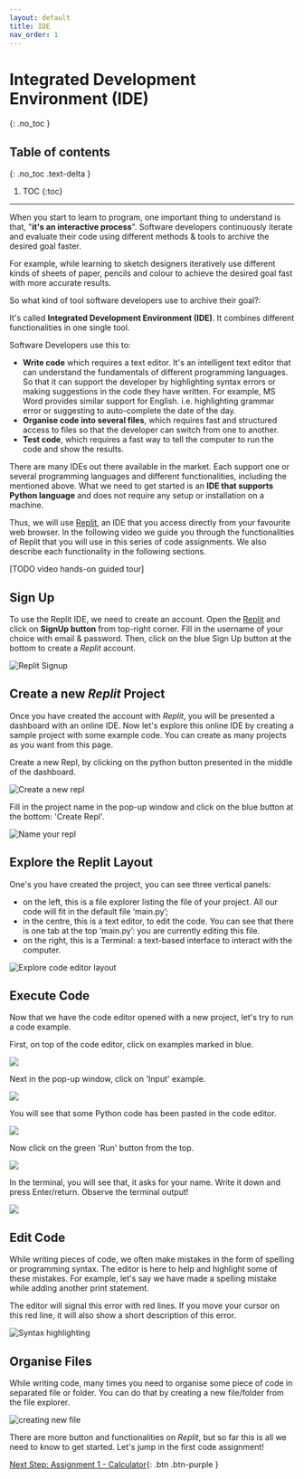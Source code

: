 ```yaml
---
layout: default
title: IDE
nav_order: 1
---
```


# Integrated Development Environment (IDE)

{: .no_toc }

## Table of contents

{: .no_toc .text-delta }

1. TOC
   {:toc}

---

When you start to learn to program, one important thing to understand is that, "**it's an interactive process**". Software developers continuously iterate and evaluate their code using different methods & tools to archive the desired goal faster.

For example, while learning to sketch designers iteratively use different kinds of sheets of paper, pencils and colour to achieve the desired goal fast with more accurate results.

So what kind of tool software developers use to archive their goal?:

It's called **Integrated Development Environment (IDE)**. It combines different functionalities in one single tool.

Software Developers use this to:

- **Write code** which requires a text editor. It's an intelligent text editor that can understand the fundamentals of different programming languages. So that it can support the developer by highlighting syntax errors or making suggestions in the code they have written. For example, MS Word provides similar support for English. i.e. highlighting grammar error or suggesting to auto-complete the date of the day.
- **Organise code into several files**, which requires fast and structured access to files so that the developer can switch from one to another.
- **Test code**, which requires a fast way to tell the computer to run the code and show the results.

There are many IDEs out there available in the market. Each support one or several programming languages and different functionalities, including the mentioned above. What we need to get started is an **IDE that supports Python language** and does not require any setup or installation on a machine.

Thus, we will use [Replit](https://repl.it), an IDE that you access directly from your favourite web browser. In the following video we guide you through the functionalities of Replit that you will use in this series of code assignments. We also describe each functionality in the following sections.

[TODO video hands-on guided tour]

## Sign Up

To use the Replit IDE, we need to create an account. Open the [Replit](https://repl.it) and click on **SignUp button** from top-right corner.
Fill in the username of your choice with email & password. Then, click on the blue Sign Up button at the bottom to create a _Replit_ account.

![Replit Signup](assets/images/ide_signup.png)

## Create a new _Replit_ Project

Once you have created the account with _Replit_, you will be presented a dashboard with an online IDE. Now let's explore this online IDE by creating a sample project with some example code. You can create as many projects as you want from this page.

Create a new Repl, by clicking on the python button presented in the middle of the dashboard.

![Create a new repl](assets/images/create_new_repl.png)

Fill in the project name in the pop-up window and click on the blue button at the bottom: 'Create Repl'.

![Name your repl](assets/images/fill_in_repl_name.png)

## Explore the Replit Layout

One's you have created the project, you can see three vertical panels:

- on the left, this is a file explorer listing the file of your project. All our code will fit in the default file ‘main.py’;
- in the centre, this is a text editor, to edit the code. You can see that there is one tab at the top ‘main.py’: you are currently editing this file.
- on the right, this is a Terminal: a text-based interface to interact with the computer.

![Explore code editor layout](assets/images/explore_repl_layout.png)

## Execute Code

Now that we have the code editor opened with a new project, let's try to run a code example.

First, on top of the code editor, click on examples marked in blue.

![](assets/images/run_example_1.png)

Next in the pop-up window, click on 'Input' example.

![](assets/images/run_example_2.png)

You will see that some Python code has been pasted in the code editor.

![](assets/images/run_example_3.png)

Now click on the green 'Run' button from the top.

![](assets/images/run_example_4.png)

In the terminal, you will see that, it asks for your name. Write it down and press Enter/return. Observe the terminal output!

![](assets/images/run_example_5.png)

## Edit Code

While writing pieces of code, we often make mistakes in the form of spelling or programming syntax. The editor is here to help and highlight some of these mistakes. For example, let's say we have made a spelling mistake while adding another print statement.

The editor will signal this error with red lines. If you move your cursor on this red line, it will also show a short description of this error.

![Syntax highlighting](assets/images/code_error.png)

## Organise Files

While writing code, many times you need to organise some piece of code in separated file or folder. You can do that by creating a new file/folder from the file explorer.

![creating new file](assets/images/create_new_file.png)

There are more button and functionalities on _Replit_, but so far this is all we need to know to get started. Let's jump in the first code assignment!

[Next Step: Assignment 1 - Calculator]({{site.baseurl}}/assignments/01-calculator){: .btn .btn-purple }
